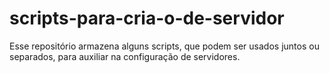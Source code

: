 # scripts-para-cria-o-de-servidor
Esse repositório armazena alguns scripts, que podem ser usados juntos ou separados, para auxiliar na configuração de servidores.
